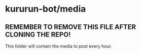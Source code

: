 # kururun-bot/media
## REMEMBER TO REMOVE THIS FILE AFTER CLONING THE REPO!

This folder will contain the media to post every hour.
